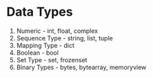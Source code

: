 # Data Types

1. Numeric - int, float, complex
2. Sequence Type - string, list, tuple
3. Mapping Type - dict
4. Boolean - bool
5. Set Type - set, frozenset
6. Binary Types - bytes, bytearray, memoryview